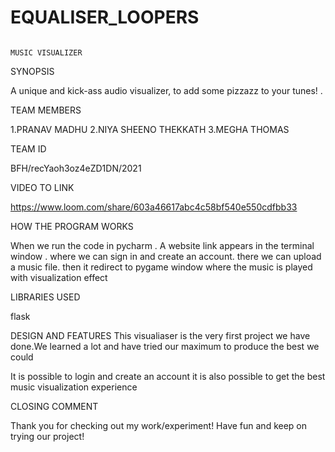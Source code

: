 # EQUALISER_LOOPERS

                                                                        MUSIC VISUALIZER
SYNOPSIS

A unique and kick-ass audio visualizer, to add some pizzazz to your tunes! .

TEAM MEMBERS

1.PRANAV MADHU
2.NIYA SHEENO THEKKATH
3.MEGHA THOMAS

TEAM ID

BFH/recYaoh3oz4eZD1DN/2021

VIDEO TO LINK

https://www.loom.com/share/603a46617abc4c58bf540e550cdfbb33

HOW THE PROGRAM WORKS
 
 When we run the code in pycharm .
 A website link appears in the terminal window .
 where we can sign in and create an account.
 there we can upload a music file.
 then it redirect to pygame window where the music is played with visualization effect
 

LIBRARIES USED

flask




DESIGN AND FEATURES
This visualiaser is the very first project we have done.We  learned a lot and have tried our maximum to produce  the best we could

It is possible to login and create an account it is also possible to get the best music visualization experience


CLOSING COMMENT

Thank you for checking out my work/experiment! 
Have fun and keep on trying our project!

